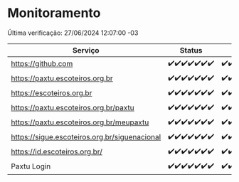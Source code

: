 # Monitoramento

Última verificação: 27/06/2024 12:07:00 -03

|Serviço|Status|Últimas 24h|
|---|---|---|
|https://github.com|<span title="2024-06-20: OK=24">✔️</span><span title="2024-06-21: OK=24">✔️</span><span title="2024-06-22: OK=24">✔️</span><span title="2024-06-23: OK=24">✔️</span><span title="2024-06-24: OK=24">✔️</span><span title="2024-06-25: OK=24">✔️</span><span title="2024-06-26: OK=15">✔️</span>|<span title="26/06/2024 12:07:00 -03 : 200">✔️</span><span title="26/06/2024 13:08:00 -03 : 200">✔️</span><span title="26/06/2024 14:06:00 -03 : 200">✔️</span><span title="26/06/2024 15:08:00 -03 : 200">✔️</span><span title="26/06/2024 16:04:00 -03 : 200">✔️</span><span title="26/06/2024 17:08:00 -03 : 200">✔️</span><span title="26/06/2024 18:07:00 -03 : 200">✔️</span><span title="26/06/2024 19:06:00 -03 : 200">✔️</span><span title="26/06/2024 20:07:00 -03 : 200">✔️</span><span title="26/06/2024 21:33:00 -03 : 200">✔️</span><span title="26/06/2024 22:54:00 -03 : 200">✔️</span><span title="26/06/2024 23:25:00 -03 : 200">✔️</span><span title="27/06/2024 00:08:00 -03 : 200">✔️</span><span title="27/06/2024 01:09:00 -03 : 200">✔️</span><span title="27/06/2024 02:08:00 -03 : 200">✔️</span><span title="27/06/2024 03:10:00 -03 : 200">✔️</span><span title="27/06/2024 04:06:00 -03 : 200">✔️</span><span title="27/06/2024 05:09:00 -03 : 200">✔️</span><span title="27/06/2024 06:07:00 -03 : 200">✔️</span><span title="27/06/2024 07:07:00 -03 : 200">✔️</span><span title="27/06/2024 08:06:00 -03 : 200">✔️</span><span title="27/06/2024 09:12:00 -03 : 200">✔️</span><span title="27/06/2024 10:10:00 -03 : 200">✔️</span><span title="27/06/2024 11:07:00 -03 : 200">✔️</span><span title="27/06/2024 12:07:00 -03 : 200">✔️</span>|
|https://paxtu.escoteiros.org.br|<span title="2024-06-20: OK=24">✔️</span><span title="2024-06-21: OK=24">✔️</span><span title="2024-06-22: OK=24">✔️</span><span title="2024-06-23: OK=24">✔️</span><span title="2024-06-24: OK=24">✔️</span><span title="2024-06-25: OK=24">✔️</span><span title="2024-06-26: OK=15">✔️</span>|<span title="26/06/2024 12:07:00 -03 : 200">✔️</span><span title="26/06/2024 13:08:00 -03 : 200">✔️</span><span title="26/06/2024 14:06:00 -03 : 200">✔️</span><span title="26/06/2024 15:08:00 -03 : 200">✔️</span><span title="26/06/2024 16:04:00 -03 : 200">✔️</span><span title="26/06/2024 17:08:00 -03 : 200">✔️</span><span title="26/06/2024 18:07:00 -03 : 200">✔️</span><span title="26/06/2024 19:06:00 -03 : 200">✔️</span><span title="26/06/2024 20:07:00 -03 : 200">✔️</span><span title="26/06/2024 21:33:00 -03 : 200">✔️</span><span title="26/06/2024 22:54:00 -03 : 200">✔️</span><span title="26/06/2024 23:25:00 -03 : 200">✔️</span><span title="27/06/2024 00:08:00 -03 : 200">✔️</span><span title="27/06/2024 01:09:00 -03 : 200">✔️</span><span title="27/06/2024 02:08:00 -03 : 200">✔️</span><span title="27/06/2024 03:10:00 -03 : 200">✔️</span><span title="27/06/2024 04:06:00 -03 : 200">✔️</span><span title="27/06/2024 05:09:00 -03 : 200">✔️</span><span title="27/06/2024 06:07:00 -03 : 200">✔️</span><span title="27/06/2024 07:07:00 -03 : 200">✔️</span><span title="27/06/2024 08:06:00 -03 : 200">✔️</span><span title="27/06/2024 09:12:00 -03 : 200">✔️</span><span title="27/06/2024 10:10:00 -03 : 200">✔️</span><span title="27/06/2024 11:07:00 -03 : 200">✔️</span><span title="27/06/2024 12:07:00 -03 : 200">✔️</span>|
|https://escoteiros.org.br|<span title="2024-06-20: OK=24">✔️</span><span title="2024-06-21: OK=24">✔️</span><span title="2024-06-22: OK=24">✔️</span><span title="2024-06-23: OK=24">✔️</span><span title="2024-06-24: OK=24">✔️</span><span title="2024-06-25: OK=24">✔️</span><span title="2024-06-26: OK=15">✔️</span>|<span title="26/06/2024 12:07:00 -03 : 200">✔️</span><span title="26/06/2024 13:08:00 -03 : 200">✔️</span><span title="26/06/2024 14:06:00 -03 : 200">✔️</span><span title="26/06/2024 15:08:00 -03 : 200">✔️</span><span title="26/06/2024 16:04:00 -03 : 200">✔️</span><span title="26/06/2024 17:08:00 -03 : 200">✔️</span><span title="26/06/2024 18:07:00 -03 : 200">✔️</span><span title="26/06/2024 19:06:00 -03 : 200">✔️</span><span title="26/06/2024 20:07:00 -03 : 200">✔️</span><span title="26/06/2024 21:33:00 -03 : 200">✔️</span><span title="26/06/2024 22:54:00 -03 : 200">✔️</span><span title="26/06/2024 23:25:00 -03 : 200">✔️</span><span title="27/06/2024 00:08:00 -03 : 200">✔️</span><span title="27/06/2024 01:09:00 -03 : 200">✔️</span><span title="27/06/2024 02:08:00 -03 : 200">✔️</span><span title="27/06/2024 03:10:00 -03 : 200">✔️</span><span title="27/06/2024 04:06:00 -03 : 200">✔️</span><span title="27/06/2024 05:09:00 -03 : 200">✔️</span><span title="27/06/2024 06:07:00 -03 : 200">✔️</span><span title="27/06/2024 07:07:00 -03 : 200">✔️</span><span title="27/06/2024 08:06:00 -03 : 200">✔️</span><span title="27/06/2024 09:12:00 -03 : 200">✔️</span><span title="27/06/2024 10:10:00 -03 : 200">✔️</span><span title="27/06/2024 11:07:00 -03 : 200">✔️</span><span title="27/06/2024 12:07:00 -03 : 200">✔️</span>|
|https://paxtu.escoteiros.org.br/paxtu|<span title="2024-06-20: OK=24">✔️</span><span title="2024-06-21: OK=24">✔️</span><span title="2024-06-22: OK=24">✔️</span><span title="2024-06-23: OK=24">✔️</span><span title="2024-06-24: OK=24">✔️</span><span title="2024-06-25: OK=24">✔️</span><span title="2024-06-26: OK=15">✔️</span>|<span title="26/06/2024 12:07:00 -03 : 200">✔️</span><span title="26/06/2024 13:08:00 -03 : 200">✔️</span><span title="26/06/2024 14:06:00 -03 : 200">✔️</span><span title="26/06/2024 15:09:00 -03 : 200">✔️</span><span title="26/06/2024 16:04:00 -03 : 200">✔️</span><span title="26/06/2024 17:08:00 -03 : 200">✔️</span><span title="26/06/2024 18:07:00 -03 : 200">✔️</span><span title="26/06/2024 19:06:00 -03 : 200">✔️</span><span title="26/06/2024 20:07:00 -03 : 200">✔️</span><span title="26/06/2024 21:33:00 -03 : 200">✔️</span><span title="26/06/2024 22:54:00 -03 : 200">✔️</span><span title="26/06/2024 23:25:00 -03 : 200">✔️</span><span title="27/06/2024 00:08:00 -03 : 200">✔️</span><span title="27/06/2024 01:09:00 -03 : 200">✔️</span><span title="27/06/2024 02:08:00 -03 : 200">✔️</span><span title="27/06/2024 03:10:00 -03 : 200">✔️</span><span title="27/06/2024 04:06:00 -03 : 200">✔️</span><span title="27/06/2024 05:09:00 -03 : 200">✔️</span><span title="27/06/2024 06:07:00 -03 : 200">✔️</span><span title="27/06/2024 07:07:00 -03 : 200">✔️</span><span title="27/06/2024 08:06:00 -03 : 200">✔️</span><span title="27/06/2024 09:12:00 -03 : 200">✔️</span><span title="27/06/2024 10:10:00 -03 : 200">✔️</span><span title="27/06/2024 11:07:00 -03 : 200">✔️</span><span title="27/06/2024 12:07:00 -03 : 200">✔️</span>|
|https://paxtu.escoteiros.org.br/meupaxtu|<span title="2024-06-20: OK=24">✔️</span><span title="2024-06-21: OK=24">✔️</span><span title="2024-06-22: OK=24">✔️</span><span title="2024-06-23: OK=24">✔️</span><span title="2024-06-24: OK=24">✔️</span><span title="2024-06-25: OK=24">✔️</span><span title="2024-06-26: OK=15">✔️</span>|<span title="26/06/2024 12:07:00 -03 : 200">✔️</span><span title="26/06/2024 13:08:00 -03 : 200">✔️</span><span title="26/06/2024 14:06:00 -03 : 200">✔️</span><span title="26/06/2024 15:09:00 -03 : 200">✔️</span><span title="26/06/2024 16:04:00 -03 : 200">✔️</span><span title="26/06/2024 17:08:00 -03 : 200">✔️</span><span title="26/06/2024 18:07:00 -03 : 200">✔️</span><span title="26/06/2024 19:06:00 -03 : 200">✔️</span><span title="26/06/2024 20:07:00 -03 : 200">✔️</span><span title="26/06/2024 21:33:00 -03 : 200">✔️</span><span title="26/06/2024 22:54:00 -03 : 200">✔️</span><span title="26/06/2024 23:25:00 -03 : 200">✔️</span><span title="27/06/2024 00:08:00 -03 : 200">✔️</span><span title="27/06/2024 01:09:00 -03 : 200">✔️</span><span title="27/06/2024 02:08:00 -03 : 200">✔️</span><span title="27/06/2024 03:10:00 -03 : 200">✔️</span><span title="27/06/2024 04:06:00 -03 : 200">✔️</span><span title="27/06/2024 05:09:00 -03 : 200">✔️</span><span title="27/06/2024 06:07:00 -03 : 200">✔️</span><span title="27/06/2024 07:07:00 -03 : 200">✔️</span><span title="27/06/2024 08:06:00 -03 : 200">✔️</span><span title="27/06/2024 09:12:00 -03 : 200">✔️</span><span title="27/06/2024 10:10:00 -03 : 200">✔️</span><span title="27/06/2024 11:07:00 -03 : 200">✔️</span><span title="27/06/2024 12:07:00 -03 : 200">✔️</span>|
|https://sigue.escoteiros.org.br/siguenacional|<span title="2024-06-20: OK=24">✔️</span><span title="2024-06-21: OK=24">✔️</span><span title="2024-06-22: OK=24">✔️</span><span title="2024-06-23: OK=24">✔️</span><span title="2024-06-24: OK=24">✔️</span><span title="2024-06-25: OK=24">✔️</span><span title="2024-06-26: OK=15">✔️</span>|<span title="26/06/2024 12:07:00 -03 : 200">✔️</span><span title="26/06/2024 13:08:00 -03 : 200">✔️</span><span title="26/06/2024 14:06:00 -03 : 200">✔️</span><span title="26/06/2024 15:09:00 -03 : 200">✔️</span><span title="26/06/2024 16:04:00 -03 : 200">✔️</span><span title="26/06/2024 17:08:00 -03 : 200">✔️</span><span title="26/06/2024 18:07:00 -03 : 200">✔️</span><span title="26/06/2024 19:06:00 -03 : 200">✔️</span><span title="26/06/2024 20:07:00 -03 : 200">✔️</span><span title="26/06/2024 21:33:00 -03 : 200">✔️</span><span title="26/06/2024 22:54:00 -03 : 200">✔️</span><span title="26/06/2024 23:25:00 -03 : 200">✔️</span><span title="27/06/2024 00:08:00 -03 : 200">✔️</span><span title="27/06/2024 01:09:00 -03 : 200">✔️</span><span title="27/06/2024 02:08:00 -03 : 200">✔️</span><span title="27/06/2024 03:10:00 -03 : 200">✔️</span><span title="27/06/2024 04:06:00 -03 : 200">✔️</span><span title="27/06/2024 05:09:00 -03 : 200">✔️</span><span title="27/06/2024 06:07:00 -03 : 200">✔️</span><span title="27/06/2024 07:07:00 -03 : 200">✔️</span><span title="27/06/2024 08:06:00 -03 : 200">✔️</span><span title="27/06/2024 09:12:00 -03 : 200">✔️</span><span title="27/06/2024 10:10:00 -03 : 200">✔️</span><span title="27/06/2024 11:07:00 -03 : 200">✔️</span><span title="27/06/2024 12:07:00 -03 : 200">✔️</span>|
|https://id.escoteiros.org.br/|<span title="2024-06-20: OK=24">✔️</span><span title="2024-06-21: OK=24">✔️</span><span title="2024-06-22: OK=24">✔️</span><span title="2024-06-23: OK=24">✔️</span><span title="2024-06-24: OK=24">✔️</span><span title="2024-06-25: OK=24">✔️</span><span title="2024-06-26: OK=15">✔️</span>|<span title="26/06/2024 12:07:00 -03 : 200">✔️</span><span title="26/06/2024 13:08:00 -03 : 200">✔️</span><span title="26/06/2024 14:06:00 -03 : 200">✔️</span><span title="26/06/2024 15:09:00 -03 : 200">✔️</span><span title="26/06/2024 16:04:00 -03 : 200">✔️</span><span title="26/06/2024 17:08:00 -03 : 200">✔️</span><span title="26/06/2024 18:07:00 -03 : 200">✔️</span><span title="26/06/2024 19:06:00 -03 : 200">✔️</span><span title="26/06/2024 20:07:00 -03 : 200">✔️</span><span title="26/06/2024 21:33:00 -03 : 200">✔️</span><span title="26/06/2024 22:54:00 -03 : 200">✔️</span><span title="26/06/2024 23:25:00 -03 : 200">✔️</span><span title="27/06/2024 00:08:00 -03 : 200">✔️</span><span title="27/06/2024 01:09:00 -03 : 200">✔️</span><span title="27/06/2024 02:08:00 -03 : 200">✔️</span><span title="27/06/2024 03:10:00 -03 : 200">✔️</span><span title="27/06/2024 04:06:00 -03 : 200">✔️</span><span title="27/06/2024 05:09:00 -03 : 200">✔️</span><span title="27/06/2024 06:07:00 -03 : 200">✔️</span><span title="27/06/2024 07:07:00 -03 : 200">✔️</span><span title="27/06/2024 08:06:00 -03 : 200">✔️</span><span title="27/06/2024 09:12:00 -03 : 200">✔️</span><span title="27/06/2024 10:10:00 -03 : 200">✔️</span><span title="27/06/2024 11:07:00 -03 : 200">✔️</span><span title="27/06/2024 12:07:00 -03 : 200">✔️</span>|
|Paxtu Login|<span title="2024-06-20: OK=24">✔️</span><span title="2024-06-21: OK=24">✔️</span><span title="2024-06-22: OK=24">✔️</span><span title="2024-06-23: OK=24">✔️</span><span title="2024-06-24: OK=24">✔️</span><span title="2024-06-25: OK=24">✔️</span><span title="2024-06-26: OK=15">✔️</span>|<span title="26/06/2024 12:07:00 -03 : 200">✔️</span><span title="26/06/2024 13:08:00 -03 : 200">✔️</span><span title="26/06/2024 14:06:00 -03 : 200">✔️</span><span title="26/06/2024 15:09:00 -03 : 200">✔️</span><span title="26/06/2024 16:04:00 -03 : 200">✔️</span><span title="26/06/2024 17:08:00 -03 : 200">✔️</span><span title="26/06/2024 18:07:00 -03 : 200">✔️</span><span title="26/06/2024 19:07:00 -03 : 200">✔️</span><span title="26/06/2024 20:07:00 -03 : 200">✔️</span><span title="26/06/2024 21:33:00 -03 : 200">✔️</span><span title="26/06/2024 22:54:00 -03 : 200">✔️</span><span title="26/06/2024 23:25:00 -03 : 200">✔️</span><span title="27/06/2024 00:08:00 -03 : 200">✔️</span><span title="27/06/2024 01:09:00 -03 : 200">✔️</span><span title="27/06/2024 02:08:00 -03 : 200">✔️</span><span title="27/06/2024 03:10:00 -03 : 200">✔️</span><span title="27/06/2024 04:06:00 -03 : 200">✔️</span><span title="27/06/2024 05:09:00 -03 : 200">✔️</span><span title="27/06/2024 06:07:00 -03 : 200">✔️</span><span title="27/06/2024 07:07:00 -03 : 200">✔️</span><span title="27/06/2024 08:06:00 -03 : 200">✔️</span><span title="27/06/2024 09:12:00 -03 : 200">✔️</span><span title="27/06/2024 10:10:00 -03 : 200">✔️</span><span title="27/06/2024 11:07:00 -03 : 200">✔️</span><span title="27/06/2024 12:07:00 -03 : 200">✔️</span>|
